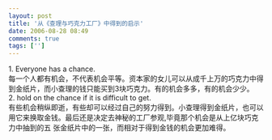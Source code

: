 ```yaml
---
layout: post
title: '从《查理与巧克力工厂》中得到的启示'
date: 2006-08-28 08:49
comments: true
tags: ['']
---
```


1\.  Everyone has a chance.  
每一个人都有机会，不代表机会平等。资本家的女儿可以从成千上万的巧克力中得到金纸片，而小查理的钱只能买到3块巧克力。有的机会多多，有的机会少少。  
2\.  hold on the chance if it is difficult to get.  
有些机会稍纵即逝，有些却可以经过自己的努力得到。小查理得到金纸片，也可以用它来换取金钱。最后还是决定去神秘的工厂参观,毕竟那个机会是从上亿块巧克力中抽到的五
张金纸片中的一张，而相对于得到金钱的机会更加难得。

